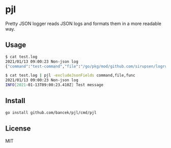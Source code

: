 # pjl

Pretty JSON logger reads JSON logs and formats them in a more readable way.

## Usage

```sh
$ cat test.log
2021/01/13 09:00:23 Non-json log
{"command":"test-command","file":"/go/pkg/mod/github.com/sirupsen/logrus@v1.4.2/entry.go:285","func":"github.com/sirupsen/logrus.(*Entry).Info","level":"info","msg":"Test message","name": "Test","time":"2021-01-13T09:00:23.41Z"}

$ cat test.log | pjl -excludeJsonFields command,file,func
2021/01/13 09:00:23 Non-json log
INFO[2021-01-13T09:00:23.410Z] Test message                                  name=Test
```

## Install

```sh
go install github.com/bancek/pjl/cmd/pjl
```

## License

MIT
